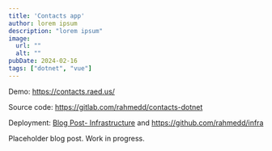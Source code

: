 ```yaml
---
title: 'Contacts app'
author: lorem ipsum
description: "lorem ipsum"
image:
  url: ""
  alt: ""
pubDate: 2024-02-16
tags: ["dotnet", "vue"]
---
```


Demo: https://contacts.raed.us/ [](https://contacts.raed.us/)

Source code: https://gitlab.com/rahmedd/contacts-dotnet

Deployment: [Blog Post- Infrastructure](/posts/2024-02-18-infrastructure) and https://github.com/rahmedd/infra [](https://github.com/rahmedd/infra)

Placeholder blog post. Work in progress.
